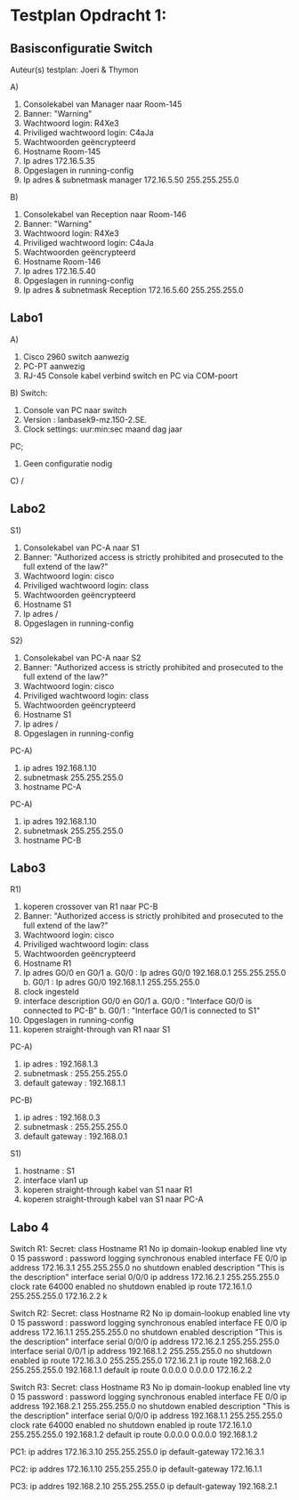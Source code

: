 # Testplan Opdracht 1:

## Basisconfiguratie Switch
Auteur(s) testplan: Joeri & Thymon

A)
1. Consolekabel van Manager naar Room-145
2. Banner: "Warning"
3. Wachtwoord login: R4Xe3
4. Priviliged wachtwoord login: C4aJa
5. Wachtwoorden geëncrypteerd 
6. Hostname Room-145
7. Ip adres 172.16.5.35
8. Opgeslagen in running-config 
9. Ip adres & subnetmask manager 172.16.5.50 255.255.255.0

B)
1. Consolekabel van Reception naar Room-146
2. Banner: "Warning"
3. Wachtwoord login: R4Xe3
4. Priviliged wachtwoord login: C4aJa
5. Wachtwoorden geëncrypteerd 
6. Hostname Room-146
7. Ip adres 172.16.5.40
8. Opgeslagen in running-config 
9. Ip adres & subnetmask Reception 172.16.5.60 255.255.255.0

## Labo1

A)
1. Cisco 2960 switch aanwezig 
2. PC-PT aanwezig 
3. RJ-45 Console kabel verbind switch en PC via COM-poort

B) 
Switch:
1. Console van PC naar switch 
2. Version : lanbasek9-mz.150-2.SE.
3. Clock settings: uur:min:sec maand dag jaar

PC;
1. Geen configuratie nodig

C)
/


## Labo2

S1)

1. Consolekabel van PC-A naar S1
2. Banner: "Authorized access is strictly prohibited and prosecuted to the full extend of the law?"
3. Wachtwoord login: cisco
4. Priviliged wachtwoord login: class
5. Wachtwoorden geëncrypteerd 
6. Hostname S1
7. Ip adres /
8. Opgeslagen in running-config 

S2)

1. Consolekabel van PC-A naar S2
2. Banner: "Authorized access is strictly prohibited and prosecuted to the full extend of the law?"
3. Wachtwoord login: cisco
4. Priviliged wachtwoord login: class
5. Wachtwoorden geëncrypteerd 
6. Hostname S1
7. Ip adres /
8. Opgeslagen in running-config 

PC-A)

1. ip adres 192.168.1.10 
2. subnetmask 255.255.255.0
3. hostname PC-A

PC-A)

1. ip adres 192.168.1.10 
2. subnetmask 255.255.255.0
3. hostname PC-B

## Labo3

R1)

1. koperen crossover van R1 naar PC-B
2. Banner: "Authorized access is strictly prohibited and prosecuted to the full extend of the law?"
3. Wachtwoord login: cisco
4. Priviliged wachtwoord login: class
5. Wachtwoorden geëncrypteerd 
6. Hostname R1
7. Ip adres G0/0 en G0/1
    a. G0/0 : Ip adres G0/0 192.168.0.1 255.255.255.0
    b. G0/1 : Ip adres G0/0 192.168.1.1 255.255.255.0
8. clock ingesteld
9. interface description G0/0 en G0/1
    a. G0/0 : "Interface G0/0 is connected to PC-B"
    b. G0/1 : "Interface G0/1 is connected to S1"
10. Opgeslagen in running-config
11. koperen straight-through van R1 naar S1

PC-A)
1. ip adres : 192.168.1.3 
2. subnetmask : 255.255.255.0
3. default gateway : 192.168.1.1


PC-B)
1. ip adres : 192.168.0.3 
2. subnetmask : 255.255.255.0
3. default gateway : 192.168.0.1

S1) 
1. hostname : S1
2. interface vlan1 up
3. koperen straight-through kabel van S1 naar R1
3. koperen straight-through kabel van S1 naar PC-A

## Labo 4

Switch R1:
Secret: class
Hostname R1
No ip domain-lookup enabled 
line vty 0 15 password : password
logging synchronous enabled
interface FE 0/0 ip address 172.16.3.1 255.255.255.0
no shutdown enabled
description "This is the description"
interface serial 0/0/0 ip address 172.16.2.1 255.255.255.0
clock rate 64000 enabled
no shutdown enabled
ip route 172.16.1.0 255.255.255.0 172.16.2.2
k

Switch R2:
Secret: class
Hostname R2
No ip domain-lookup enabled
line vty 0 15 password : password
logging synchronous enabled
interface FE 0/0 ip address 172.16.1.1 255.255.255.0
no shutdown enabled
description "This is the description"
interface serial 0/0/0 ip address 172.16.2.1 255.255.255.0
interface serial 0/0/1 ip address 192.168.1.2 255.255.255.0
no shutdown enabled
ip route 172.16.3.0 255.255.255.0 172.16.2.1
ip route 192.168.2.0 255.255.255.0 192.168.1.1
default ip route 0.0.0.0 0.0.0.0 172.16.2.2


Switch R3:
Secret: class
Hostname R3
No ip domain-lookup enabled
line vty 0 15 password : password
logging synchronous enabled
interface FE 0/0 ip address  192.168.2.1 255.255.255.0
no shutdown enabled
description "This is the description"
interface serial 0/0/0 ip address 192.168.1.1 255.255.255.0
clock rate 64000 enabled
no shutdown enabled
ip route 172.16.1.0 255.255.255.0 192.168.1.2
default ip route 0.0.0.0 0.0.0.0 192.168.1.2


PC1:
ip addres 172.16.3.10 255.255.255.0 
ip default-gateway 172.16.3.1

PC2:
ip addres 172.16.1.10 255.255.255.0 
ip default-gateway 172.16.1.1

PC3:
ip addres 192.168.2.10 255.255.255.0 
ip default-gateway 192.168.2.1
     


